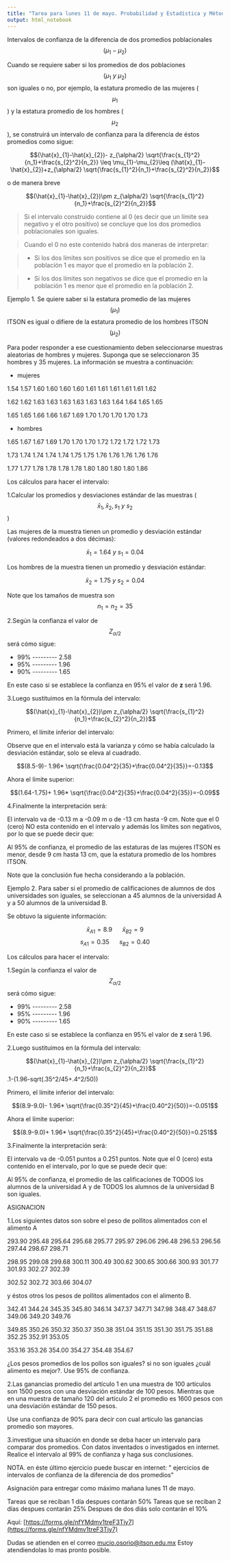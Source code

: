 ```yaml
---
title: "Tarea para lunes 11 de mayo. Probabilidad y Estadística y Métodos Estadísticos."
output: html_notebook
---
```



Intervalos de confianza de la diferencia de dos promedios poblacionales $$(\mu_{1}-\mu_{2})$$


Cuando se requiere saber si los promedios de dos poblaciones $$(\mu_{1}~y~ \mu_{2})$$son iguales o no, por ejemplo, la estatura promedio de las mujeres ($$\mu_1$$) y la estatura promedio de los hombres ($$\mu_{2}$$), se construirá un intervalo de confianza para la diferencia de éstos promedios como sigue:


$$(\hat{x}_{1}-\hat{x}_{2})- z_{\alpha/2} \sqrt{\frac{s_{1}^2}{n_1}+\frac{s_{2}^2}{n_2}} \leq \mu_{1}-\mu_{2}\leq (\hat{x}_{1}-\hat{x}_{2})+z_{\alpha/2} \sqrt{\frac{s_{1}^2}{n_1}+\frac{s_{2}^2}{n_2}}$$

o de manera breve


$$(\hat{x}_{1}-\hat{x}_{2})\pm z_{\alpha/2} \sqrt{\frac{s_{1}^2}{n_1}+\frac{s_{2}^2}{n_2}}$$

> Si el intervalo construido contiene al 0 (es decir que un límite sea negativo y el otro positivo) se concluye que los dos promedios poblacionales son iguales.

> Cuando el 0 no este contenido habrá dos maneras de interpretar:

> * Si los dos límites son positivos se dice que el promedio en la población 1 es mayor que el promedio en la población 2.

> * Si los dos límites son negativos se dice que el promedio en la población 1 es menor que el promedio en la población 2.


Ejemplo 1. Se quiere saber si la estatura promedio de las mujeres $$(\mu_1)$$ ITSON es igual o difiere de la estatura promedio de los hombres ITSON $$(\mu_2)$$


Para poder responder a ese cuestionamiento deben seleccionarse muestras aleatorias de hombres y mujeres. Suponga que se seleccionaron 35 hombres y 35 mujeres. La información se muestra a continuación:

* mujeres

1.54 1.57 1.60 1.60 1.60 1.60 1.61 1.61 1.61 1.61 1.61 1.62

1.62 1.62 1.63 1.63 1.63 1.63 1.63 1.63 1.64 1.64 1.65 1.65

1.65 1.65 1.66 1.66 1.67 1.69 1.70 1.70 1.70 1.70 1.73


* hombres

1.65 1.67 1.67 1.69 1.70 1.70 1.70 1.72 1.72 1.72 1.72 1.73

1.73 1.74 1.74 1.74 1.74 1.75 1.75 1.76 1.76 1.76 1.76 1.76

1.77 1.77 1.78 1.78 1.78 1.78 1.80 1.80 1.80 1.80 1.86


Los cálculos para hacer el intervalo:

1.Calcular los promedios y desviaciones estándar de las muestras ($$\bar{x}_1,\bar{x}_2,s_1~y~s_2$$)

Las mujeres de la muestra tienen un promedio y desviación estándar (valores redondeados a dos décimas):

$$\bar{x}_{1}=1.64 ~y~s_1=0.04$$

Los hombres de la muestra tienen un promedio y desviación estándar:

$$\bar{x}_2=1.75 ~y~s_2=0.04$$

Note que los tamaños de muestra son $$n_1=n_2=35$$


2.Según la confianza el valor de $$Z_{\alpha /2}$$ será cómo sigue:

* 99% --------- 2.58
* 95% --------- 1.96
* 90% --------- 1.65

En este caso si se establece la confianza en 95% el valor de **z** será 1.96.

3.Luego sustituimos en la fórmula del intervalo:

$$(\hat{x}_{1}-\hat{x}_{2})\pm z_{\alpha/2} \sqrt{\frac{s_{1}^2}{n_1}+\frac{s_{2}^2}{n_2}}$$

Primero, el límite inferior del intervalo:

Observe que en el intervalo está la varianza y cómo se había calculado la desviación estándar, solo se eleva al cuadrado.

$$(8.5-9)- 1.96* \sqrt{\frac{0.04^2}{35}+\frac{0.04^2}{35}}=-0.13$$


Ahora el límite superior:

$$(1.64-1.75)+ 1.96* \sqrt{\frac{0.04^2}{35}+\frac{0.04^2}{35}}=-0.09$$


4.Finalmente la interpretación será:

El intervalo va de -0.13 m a -0.09 m o de -13 cm hasta -9 cm. Note que el 0 (cero) NO esta contenido en el intervalo y además los límites son negativos, por lo que se puede decir que:

Al 95% de confianza, el promedio de las estaturas de las mujeres ITSON es menor, desde 9 cm hasta 13 cm, que la estatura promedio de los hombres ITSON.

Note que la conclusión fue hecha considerando a la población.


Ejemplo 2. Para saber si el promedio de calificaciones de alumnos de dos universidades son iguales, se seleccionan a 45 alumnos de la universidad A y a 50 alumnos de la universidad B.

Se obtuvo la siguiente información:

$$\bar{x}_{A1}=8.9~~~~~~\bar{x}_{B2}=9$$
$$s_{A1}=0.35~~~~~~s_{B2}=0.40$$


Los cálculos para hacer el intervalo:

1.Según la confianza el valor de $$Z_{\alpha /2}$$ será cómo sigue:

* 99% --------- 2.58
* 95% --------- 1.96
* 90% --------- 1.65

En este caso si se establece la confianza en 95% el valor de **z** será 1.96.

2.Luego sustituimos en la fórmula del intervalo:

$$(\hat{x}_{1}-\hat{x}_{2})\pm z_{\alpha/2} \sqrt{\frac{s_{1}^2}{n_1}+\frac{s_{2}^2}{n_2}}$$
.1-(1.96-sqrt(.35^2/45+.4^2/50))

Primero, el límite inferior del intervalo:

$$(8.9-9.0)- 1.96* \sqrt{\frac{0.35^2}{45}+\frac{0.40^2}{50}}=-0.051$$


Ahora el límite superior:

$$(8.9-9.0)+ 1.96* \sqrt{\frac{0.35^2}{45}+\frac{0.40^2}{50}}=0.251$$


3.Finalmente la interpretación será:

El intervalo va de -0.051 puntos a 0.251 puntos. Note que el 0 (cero) esta contenido en el intervalo, por lo que se puede decir que:

Al 95% de confianza, el promedio de las calificaciones de TODOS los alumnos de la universidad A y de TODOS los alumnos de la universidad B son iguales.


ASIGNACION

1.Los siguientes datos son sobre el peso de pollitos alimentados con el alimento A

293.90 295.48 295.64 295.68 295.77 295.97 296.06 296.48 296.53 296.56 297.44 298.67 298.71

298.95 299.08 299.68 300.11 300.49 300.62 300.65 300.66 300.93 301.77 301.93 302.27 302.39

302.52 302.72 303.66 304.07

y éstos otros los pesos de pollitos alimentados con el alimento B.

342.41 344.24 345.35 345.80 346.14 347.37 347.71 347.98 348.47 348.67 349.06 349.20 349.76

349.85 350.26 350.32 350.37 350.38 351.04 351.15 351.30 351.75 351.88 352.25 352.91 353.05

353.16 353.26 354.00 354.27 354.48 354.67

¿Los pesos promedios de los pollos son iguales? si no son iguales ¿cuál alimento es mejor?. Use 95% de confianza.

2.Las ganancias promedio del artículo 1 en una muestra de 100 artículos son 1500 pesos con una desviación estándar de 100 pesos. Mientras que en una muestra de tamaño 120 del artículo 2 el promedio es 1600 pesos con una desviación estándar de 150 pesos.

Use una confianza de 90% para decir con cual artículo las ganancias promedio son mayores.

3.investigue una situación en donde se deba hacer un intervalo para comparar dos promedios. Con datos inventados o investigados en internet. Realice el intervalo al 99% de confianza y haga sus conclusiones.

NOTA. en éste último ejercicio puede buscar en internet: " ejercicios de intervalos de confianza de la diferencia de dos promedios"




Asignación para entregar como máximo mañana lunes 11 de mayo. 

Tareas que se reciban 1 día despues contarán 50%
Tareas que se reciban 2 días despues contarán 25%
Despues de dos diás solo contarán el 10%


Aquí:
[https://forms.gle/nfYMdmv1treF3Tjy7](https://forms.gle/nfYMdmv1treF3Tjy7)


Dudas se atienden en el correo mucio.osorio@itson.edu.mx   Estoy atendiendolas lo mas pronto posible.
